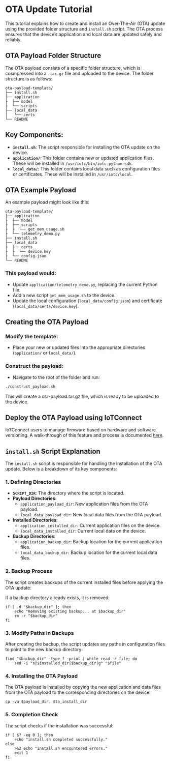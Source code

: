 # OTA Update Tutorial

This tutorial explains how to create and install an Over-The-Air (OTA) update using the provided folder structure and `install.sh` script. The OTA process ensures that the device’s application and local data are updated safely and reliably.

## OTA Payload Folder Structure

The OTA payload consists of a specific folder structure, which is cosmpressed into a `.tar.gz` file and uploaded to the device. The folder structure is as follows:
```
ota-payload-template/
├── install.sh
├── application
├  ├── model
├  └── scripts
├── local_data
│   └── certs
└── README
```
## Key Components:

- **`install.sh`**: The script responsible for installing the OTA update on the device.
- **`application/`**: This folder contains new or updated application files. These will be installed in `/usr/iotc/bin/iotc-python-sdk`.
- **`local_data/`**: This folder contains local data such as configuration files or certificates. These will be installed in `/usr/iotc/local`.

## OTA Example Payload

An example payload might look like this:
```
ota-payload-template/
├── application
├  ├── model
├  ├── scripts
├  ├  └── get_mem_usage.sh
├  └── telemetry_demo.py 
├── install.sh 
├── local_data
├  ├── certs 
├  ├  └── device.key
├  └── config.json
└── README
```

### This payload would:

- Update `application/telemetry_demo.py`, replacing the current Python file.
- Add a new script `get_mem_usage.sh` to the device.
- Update the local configuration (`local_data/config.json`) and certificate (`local_data/certs/device.key`).

## Creating the OTA Payload

### Modify the template:

- Place your new or updated files into the appropriate directories (`application/` or `local_data/`).

### Construct the payload:

- Navigate to the root of the folder and run:

```bash
./construct_payload.sh
```
This will create a ota-payload.tar.gz file, which is ready to be uploaded to the device.

## Deploy the OTA Payload using IoTConnect
IoTConnect users to manage firmware based on hardware and software versioning. A walk-through of this feature and process is documented [here](https://help.iotconnect.io/documentation/ota-firmware-updates-management/firmware-management/).


## `install.sh` Script Explanation

The `install.sh` script is responsible for handling the installation of the OTA update. Below is a breakdown of its key components:

### 1. Defining Directories

- **`SCRIPT_DIR`**: The directory where the script is located.
- **Payload Directories**:
  - `application_payload_dir`: New application files from the OTA payload.
  - `local_data_payload_dir`: New local data files from the OTA payload.
- **Installed Directories**:
  - `application_installed_dir`: Current application files on the device.
  - `local_data_installed_dir`: Current local data on the device.
- **Backup Directories**:
  - `application_backup_dir`: Backup location for the current application files.
  - `local_data_backup_dir`: Backup location for the current local data files.

### 2. Backup Process

The script creates backups of the current installed files before applying the OTA update:

If a backup directory already exists, it is removed:

```
if [ -d "$backup_dir" ]; then
    echo "Removing existing backup... at $backup_dir"
    rm -r "$backup_dir"
fi
```
### 3. Modify Paths in Backups

After creating the backup, the script updates any paths in configuration files to point to the new backup directory:

```
find "$backup_dir" -type f -print | while read -r file; do
    sed -i "s|$installed_dir|$backup_dir|g" "$file"
```

### 4. Installing the OTA Payload

The OTA payload is installed by copying the new application and data files from the OTA payload to the corresponding directories on the device:

```
cp -va $payload_dir. $to_install_dir
```

### 5. Completion Check

The script checks if the installation was successful:
```
if [ $? -eq 0 ]; then
    echo "install.sh completed successfully."
else
    >&2 echo "install.sh encountered errors."
    exit 1
fi
```
